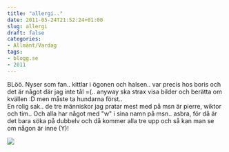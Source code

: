 ```yaml
---
title: "allergi.."
date: 2011-05-24T21:52:24+01:00
slug: allergi
draft: false
categories:
- Allmänt/Vardag
tags:
- blogg.se
- 2011
---
```

BLöö. Nyser som fan.. kittlar i ögonen och halsen.. var precis hos boris och det är något där jag inte tål =(.. anyway ska strax visa bilder och berätta om kvällen :D men måste ta hundarna först..  
En rolig sak.. de tre människor jag pratar mest med på msn är pierre, wiktor och tim.. Och alla har något med "w" i sina namn på msn.. asbra, för då är det bara söka på dubbelv och då kommer alla tre upp och så kan man se om någon är inne (Y)!  
  
![](/assets/images/blogg.se/w_149483504.jpg)